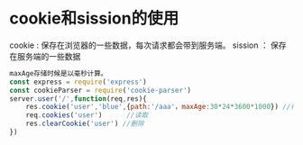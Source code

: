 # cookie和sission的使用

cookie  :   保存在浏览器的一些数据，每次请求都会带到服务端。
sission ：  保存在服务端的一些数据  

``` javascript
maxAge存储时候是以毫秒计算。
const express = require('express')
const cookieParser = require('cookie-parser')
server.user('/',function(req,res){
    res.cookie('user','blue',{path:'/aaa'，maxAge:30*24*3600*1000}) //存取
    req.cookies('user')      //读取
    res.clearCookie('user') //删除
})
```